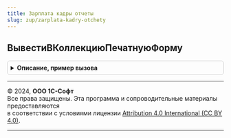 ```yaml
---
title: Зарплата кадры отчеты
slug: zup/zarplata-kadry-otchety
---
```



## ВывестиВКоллекциюПечатнуюФорму
<details style="margin: 1em 0; padding: 0.5em; border: 1px solid #ccc; border-radius: 6px;">

<summary style="font-weight: bold; cursor: pointer;">Описание, пример вызова</summary>

```bsl

// Выводит в коллекцию печатных форм табличный документ настраиваемой печатной формы.
// Используется при формировании настраиваемых печатных форм из модулей менеджеров отчетов - печатных форм.
//
// Параметры:
//   ИмяОтчета                           - Строка, полное имя объекта метаданных - отчета
//   МассивОбъектов                      - см. УправлениеПечатьюПереопределяемый.ПриПечати.ОбъектыПечати
//   ПараметрыПечати                     - см. УправлениеПечатьюПереопределяемый.ПриПечати.ОбъектыПечати
//   КоллекцияПечатныхФорм               - см. УправлениеПечатьюПереопределяемый.ПриПечати.ОбъектыПечати
//   ОбъектыПечати                       - см. УправлениеПечатьюПереопределяемый.ПриПечати.ОбъектыПечати
//   ПараметрыВывода                     - см. УправлениеПечатьюПереопределяемый.ПриПечати.ОбъектыПечати
//   ВнешниеНаборыДанных                 - Структура
//   ДополнительныеПараметрыФормирования - Структура
//
Процедура ВывестиВКоллекциюПечатнуюФорму(ИмяОтчета, МассивОбъектов, ПараметрыПечати, КоллекцияПечатныхФорм, ОбъектыПечати, ПараметрыВывода, ВнешниеНаборыДанных = Неопределено, ДополнительныеПараметрыФормирования = Неопределено) Экспорт
```

Пример вызова
```bsl
ЗарплатаКадрыОтчеты.ВывестиВКоллекциюПечатнуюФорму(ИмяОтчета, МассивОбъектов, ПараметрыПечати, КоллекцияПечатныхФорм, ОбъектыПечати, ПараметрыВывода, ВнешниеНаборыДанных, ДополнительныеПараметрыФормирования);
```
</details>

---

© 2024, **ООО 1С-Софт**  
Все права защищены. Эта программа и сопроводительные материалы предоставляются  
в соответствии с условиями лицензии [Attribution 4.0 International (CC BY 4.0)](https://creativecommons.org/licenses/by/4.0/legalcode).

---
